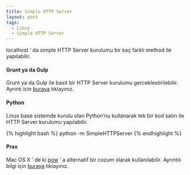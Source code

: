 ```yaml
---
title: Simple HTTP Server
layout: post
tags:
  - Linux
  - Simple HTTP Server
---
```

localhost &#8216; da simple HTTP Server kurulumu bir kaç farklı method ile yapılabilir.

#### **Grunt ya da Gulp**

Grunt ya da Gulp ile basit bir HTTP Server kurulumu gerceklestirilebilir.
Ayrıntı icin [buraya][1] tıklayınız.

#### **Python**

Linux base sistemde kurulu olan Python&#8217;nu kullanarak tek bir kod satırı ile HTTP Server kurulumu yapılabilir.

{% highlight bash %}
python -m SimpleHTTPServer
{% endhighlight %}

#### **Prax**

Mac OS X &#8216; de ki [pow][3] &#8216; a alternatif bir cozum olarak kullanılabilir. Ayrıntılı bilgi için [buraya][4] tıklayınız.

 [1]: https://github.com/gruntjs/grunt-contrib-connect
 [2]: https://npmjs.org/package/http-server
 [3]: http://pow.cx/
 [4]: https://github.com/ysbaddaden/prax
